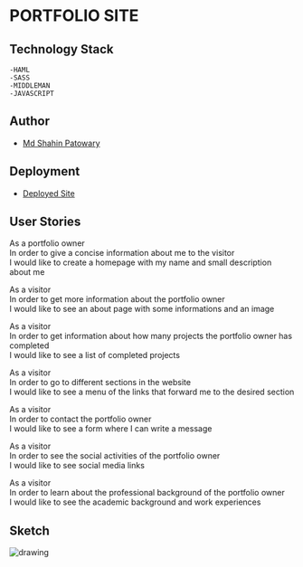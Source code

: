 # PORTFOLIO SITE

## Technology Stack
    -HAML
    -SASS
    -MIDDLEMAN
    -JAVASCRIPT


## Author
- [Md Shahin Patowary](https://github.com/shahin1290/)

## Deployment
- [Deployed Site](https://md-shahin-patowary.netlify.com/)

## User Stories

As a portfolio owner<br />
In order to give a concise information about me to the visitor <br />
I would like to create a homepage with my name and small description about me

As a visitor<br />
In order to get more information about the portfolio owner<br />
I would like to see an about page with some informations and an image

As a visitor<br />
In order to get information about how many projects the portfolio owner has completed<br />
I would like to see a list of completed projects

As a visitor <br />
In order to go to different sections in the website<br />
I would like to see a menu of the links that forward me to the desired section

As a visitor<br />
In order to contact the portfolio owner<br />
I would like to see a form where I can write a message

As a visitor<br />
In order to see the social activities of the portfolio owner<br />
I would like to see social media links

As a visitor<br />
In order to learn about the professional background of the portfolio owner<br />
I would like to see the academic background and work experiences

## Sketch
![drawing](http://imagges/drawing.png)
